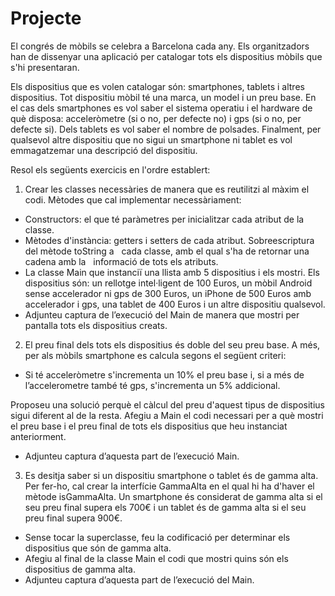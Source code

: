 # Projecte
El congrés de mòbils se celebra a Barcelona cada any. Els organitzadors han de dissenyar una aplicació per catalogar tots els dispositius mòbils que s'hi presentaran.

Els dispositius que es volen catalogar són: smartphones, tablets i altres dispositius. Tot dispositiu mòbil té una marca, un model i un preu base. En el cas dels smartphones es vol saber el sistema operatiu i el hardware de què disposa: acceleròmetre (si o no, per defecte no) i gps (si o no, per defecte si). Dels tablets es vol saber el nombre de polsades. Finalment, per qualsevol altre dispositiu que no sigui un smartphone ni tablet es vol emmagatzemar una descripció del dispositiu.

Resol els següents exercicis en l'ordre establert:

1. Crear les classes necessàries de manera que es reutilitzi al màxim el codi. Mètodes que cal implementar necessàriament:
* Constructors: el que té paràmetres per inicialitzar cada atribut de la classe.
* Mètodes d'instància: getters i setters de cada atribut. Sobreescriptura del mètode toString a   cada classe, amb el qual s'ha de retornar una cadena amb la   informació de tots els atributs.    
* La classe Main que instanciï una llista amb 5 dispositius i els mostri. Els dispositius són: un rellotge intel·ligent de 100 Euros, un mòbil Android sense accelerador ni gps de 300 Euros, un iPhone de 500 Euros amb accelerador i gps, una tablet de 400 Euros i un altre dispositiu qualsevol.
* Adjunteu captura de l’execució del Main de manera que mostri per pantalla tots els dispositius creats.

2. El preu final dels tots els dispositius és doble del seu preu base. A més, per als mòbils smartphone es calcula segons el següent criteri: 

* Si té acceleròmetre s'incrementa un 10% el preu base i, si a més de l’accelerometre també té gps, s'incrementa un 5% addicional.

Proposeu una solució perquè el càlcul del preu d'aquest tipus de dispositius sigui diferent al de la resta.
Afegiu a Main el codi necessari per a què mostri el preu base i el preu final de tots els dispositius que heu instanciat anteriorment.

* Adjunteu captura d’aquesta part de l’execució Main.

3. Es desitja saber si un dispositiu smartphone o tablet és de gamma alta. Per fer-ho, cal crear la interfície GammaAlta en el qual hi ha d'haver el mètode isGammaAlta. Un smartphone és considerat de gamma alta si el seu preu final supera els 700€ i un tablet és de gamma alta si el seu preu final supera 900€.
* Sense tocar la superclasse, feu la codificació per determinar els dispositius que són de gamma alta.  
* Afegiu al final de la classe Main el codi que mostri quins són els dispositius de gamma alta.
* Adjunteu captura d’aquesta part de l’execució del Main.